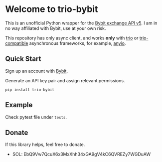 # Welcome to trio-bybit

This is an unofficial Python wrapper for the [Bybit exchange API v5](https://bybit-exchange.github.io/docs/v5/intro). I am in no way affiliated with Bybit, use at your own risk.

This repository has only async client, and works **only** with [trio]( https://trio.readthedocs.io/en/stable/index.html) or [trio-compatible](https://trio.readthedocs.io/en/stable/awesome-trio-libraries.html#trio-asyncio-interoperability) asynchronous frameworks, for example, [anyio](https://github.com/agronholm/anyio).

## Quick Start

Sign up an account with [Bybit](https://www.bybit.com/).

Generate an API key pair and assign relevant permissions.

    pip install trio-bybit

## Example

Check pytest file under ``tests``.

## Donate

If this library helps, feel free to donate.

- SOL: EbQ9Vw7QcuX6x3MxXhh34xGA9gV4kC6QVREZy7WGDuAW

